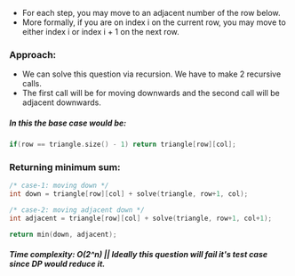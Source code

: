 * For each step, you may move to an adjacent number of the row below.
* More formally, if you are on index i on the current row, you may move to either index i or index i + 1 on the next row.

### Approach:
* We can solve this question via recursion. We have to make 2 recursive calls.
* The first call will be for moving downwards and the second call will be adjacent downwards.

<h5> In this the base case would be: </h5>

```cpp
if(row == triangle.size() - 1) return triangle[row][col];
```

### Returning minimum sum:

```cpp
/* case-1: moving down */
int down = triangle[row][col] + solve(triangle, row+1, col);

/* case-2: moving adjacent down */
int adjacent = triangle[row][col] + solve(triangle, row+1, col+1);

return min(down, adjacent);
```

<h5> Time complexity: O(2^n) || Ideally this question will fail it's test case since DP would reduce it. </h5>
